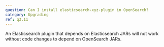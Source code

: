 ```yaml
---
question: Can I install elasticsearch-xyz-plugin in OpenSearch?
category: Upgrading
ref: q3.11
---
```

An Elasticsearch plugin that depends on Elasticsearch JARs will not work without code changes to depend on OpenSearch JARs.
